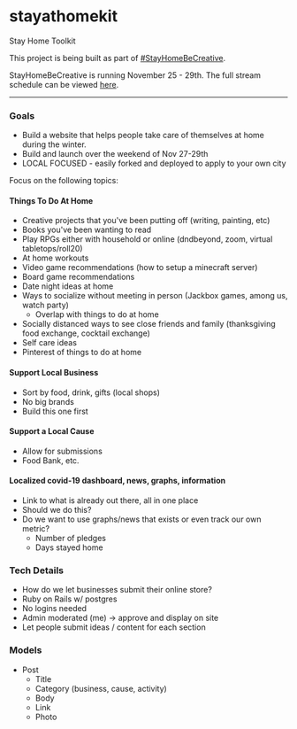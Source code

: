 # stayathomekit
Stay Home Toolkit

This project is being built as part of [#StayHomeBeCreative](https://www.scribemind.com/stay-home-be-creative).

StayHomeBeCreative is running November 25 - 29th. The full stream schedule can be viewed [here](https://docs.google.com/spreadsheets/d/1xPZmO0Ff71xHQ_Jxx2klOeSwabqXcYGziDUNhbtriQ4/edit#gid=1289640734).

***
### Goals
- Build a website that helps people take care of themselves at home during the winter.
- Build and launch over the weekend of Nov 27-29th
- LOCAL FOCUSED - easily forked and deployed to apply to your own city

Focus on the following topics:

#### Things To Do At Home
- Creative projects that you've been putting off (writing, painting, etc)
- Books you've been wanting to read
- Play RPGs either with household or online (dndbeyond, zoom, virtual tabletops/roll20)
- At home workouts
- Video game recommendations (how to setup a minecraft server)
- Board game recommendations
- Date night ideas at home
- Ways to socialize without meeting in person (Jackbox games, among us, watch party)
  - Overlap with things to do at home
- Socially distanced ways to see close friends and family (thanksgiving food exchange, cocktail exchange)
- Self care ideas
- Pinterest of things to do at home

#### Support Local Business
- Sort by food, drink, gifts (local shops)
- No big brands
- Build this one first

#### Support a Local Cause
- Allow for submissions
- Food Bank, etc.

#### Localized covid-19 dashboard, news, graphs, information
- Link to what is already out there, all in one place
- Should we do this?
- Do we want to use graphs/news that exists or even track our own metric?
  - Number of pledges
  - Days stayed home


### Tech Details
- How do we let businesses submit their online store?
- Ruby on Rails w/ postgres
- No logins needed
- Admin moderated (me) -> approve and display on site
- Let people submit ideas / content for each section

### Models
- Post
  - Title
  - Category (business, cause, activity)
  - Body
  - Link
  - Photo
